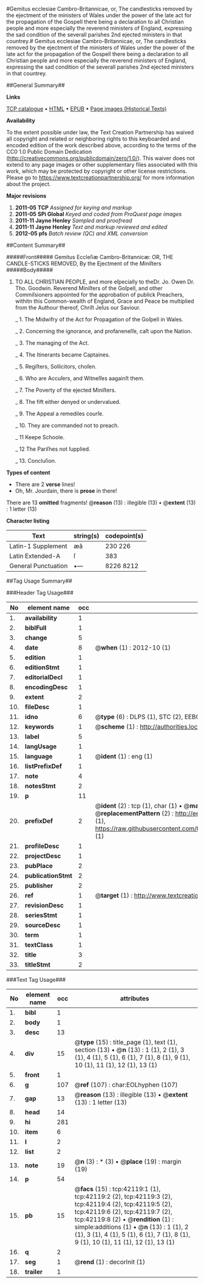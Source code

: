 #Gemitus ecclesiae Cambro-Britannicae, or, The candlesticks removed by the ejectment of the ministers of Wales under the power of the late act for the propagation of the Gospell there being a declaration to all Christian people and more especially the reverend ministers of England, expressing the sad condition of the severall parishes 2nd ejected ministers in that countrey.#
Gemitus ecclesiae Cambro-Britannicae, or, The candlesticks removed by the ejectment of the ministers of Wales under the power of the late act for the propagation of the Gospell there being a declaration to all Christian people and more especially the reverend ministers of England, expressing the sad condition of the severall parishes 2nd ejected ministers in that countrey.

##General Summary##

**Links**

[TCP catalogue](http://www.ota.ox.ac.uk/tcp/)  • 
[HTML](http://tei.it.ox.ac.uk/tcp/Texts-HTML/free/A42/A42593.html)  • 
[EPUB](http://tei.it.ox.ac.uk/tcp/Texts-EPUB/free/A42/A42593.epub) • 
[Page images (Historical Texts)](https://historicaltexts.jisc.ac.uk/eebo-08963348e)

**Availability**

To the extent possible under law, the Text Creation Partnership has waived all copyright and related or neighboring rights to this keyboarded and encoded edition of the work described above, according to the terms of the CC0 1.0 Public Domain Dedication (http://creativecommons.org/publicdomain/zero/1.0/). This waiver does not extend to any page images or other supplementary files associated with this work, which may be protected by copyright or other license restrictions. Please go to https://www.textcreationpartnership.org/ for more information about the project.

**Major revisions**

1. __2011-05__ __TCP__ *Assigned for keying and markup*
1. __2011-05__ __SPi Global__ *Keyed and coded from ProQuest page images*
1. __2011-11__ __Jayne Henley__ *Sampled and proofread*
1. __2011-11__ __Jayne Henley__ *Text and markup reviewed and edited*
1. __2012-05__ __pfs__ *Batch review (QC) and XML conversion*

##Content Summary##

#####Front#####
Gemitus Eccleſiæ Cambro-Britannicæ: OR, THE CANDLE-STICKS REMOVED, By the Ejectment of the Miniſters
#####Body#####

1. TO ALL CHRISTIAN PEOPLE, and more eſpecially to theDr. Jo. Owen Dr. Tho. Goodwin. Reverend Miniſters of the Goſpell, and other Commiſsioners appointed for the approbation of publick Preachers, withitn this Common-wealth of England, Grace and Peace be multiplied from the Authour thereof, Chriſt Jeſus our Saviour.

    _ 1. The Midwifry of the Act for Propagation of the Goſpell in Wales.

    _ 2. Concerning the ignorance, and profaneneſſe, caſt upon the Nation.

    _ 3. The managing of the Act.

    _ 4. The Itinerants became Captaines.

    _ 5. Regiſters, Sollicitors, choſen.

    _ 6. Who are Accuſers, and Witneſſes aagainſt them.

    _ 7. The Poverty of the ejected Miniſters.

    _ 8. The fift either denyed or undervalued.

    _ 9. The Appeal a remediles courſe.

    _ 10. They are commanded not to preach.

    _ 11 Keepe Schoole.

    _ 12 The Pariſhes not ſupplied.

    _ 13. Concluſion.

**Types of content**

  * There are 2 **verse** lines!
  * Oh, Mr. Jourdain, there is **prose** in there!

There are 13 **omitted** fragments! 
 @__reason__ (13) : illegible (13)  •  @__extent__ (13) : 1 letter (13)

**Character listing**


|Text|string(s)|codepoint(s)|
|---|---|---|
|Latin-1 Supplement|æâ|230 226|
|Latin Extended-A|ſ|383|
|General Punctuation|•—|8226 8212|

##Tag Usage Summary##

###Header Tag Usage###

|No|element name|occ|attributes|
|---|---|---|---|
|1.|__availability__|1||
|2.|__biblFull__|1||
|3.|__change__|5||
|4.|__date__|8| @__when__ (1) : 2012-10 (1)|
|5.|__edition__|1||
|6.|__editionStmt__|1||
|7.|__editorialDecl__|1||
|8.|__encodingDesc__|1||
|9.|__extent__|2||
|10.|__fileDesc__|1||
|11.|__idno__|6| @__type__ (6) : DLPS (1), STC (2), EEBO-CITATION (1), OCLC (1), VID (1)|
|12.|__keywords__|1| @__scheme__ (1) : http://authorities.loc.gov/ (1)|
|13.|__label__|5||
|14.|__langUsage__|1||
|15.|__language__|1| @__ident__ (1) : eng (1)|
|16.|__listPrefixDef__|1||
|17.|__note__|4||
|18.|__notesStmt__|2||
|19.|__p__|11||
|20.|__prefixDef__|2| @__ident__ (2) : tcp (1), char (1)  •  @__matchPattern__ (2) : ([0-9\-]+):([0-9IVX]+) (1), (.+) (1)  •  @__replacementPattern__ (2) : http://eebo.chadwyck.com/downloadtiff?vid=$1&page=$2 (1), https://raw.githubusercontent.com/textcreationpartnership/Texts/master/tcpchars.xml#$1 (1)|
|21.|__profileDesc__|1||
|22.|__projectDesc__|1||
|23.|__pubPlace__|2||
|24.|__publicationStmt__|2||
|25.|__publisher__|2||
|26.|__ref__|1| @__target__ (1) : http://www.textcreationpartnership.org/docs/. (1)|
|27.|__revisionDesc__|1||
|28.|__seriesStmt__|1||
|29.|__sourceDesc__|1||
|30.|__term__|1||
|31.|__textClass__|1||
|32.|__title__|3||
|33.|__titleStmt__|2||


###Text Tag Usage###

|No|element name|occ|attributes|
|---|---|---|---|
|1.|__bibl__|1||
|2.|__body__|1||
|3.|__desc__|13||
|4.|__div__|15| @__type__ (15) : title_page (1), text (1), section (13)  •  @__n__ (13) : 1 (1), 2 (1), 3 (1), 4 (1), 5 (1), 6 (1), 7 (1), 8 (1), 9 (1), 10 (1), 11 (1), 12 (1), 13 (1)|
|5.|__front__|1||
|6.|__g__|107| @__ref__ (107) : char:EOLhyphen (107)|
|7.|__gap__|13| @__reason__ (13) : illegible (13)  •  @__extent__ (13) : 1 letter (13)|
|8.|__head__|14||
|9.|__hi__|281||
|10.|__item__|6||
|11.|__l__|2||
|12.|__list__|2||
|13.|__note__|19| @__n__ (3) : * (3)  •  @__place__ (19) : margin (19)|
|14.|__p__|54||
|15.|__pb__|15| @__facs__ (15) : tcp:42119:1 (1), tcp:42119:2 (2), tcp:42119:3 (2), tcp:42119:4 (2), tcp:42119:5 (2), tcp:42119:6 (2), tcp:42119:7 (2), tcp:42119:8 (2)  •  @__rendition__ (1) : simple:additions (1)  •  @__n__ (13) : 1 (1), 2 (1), 3 (1), 4 (1), 5 (1), 6 (1), 7 (1), 8 (1), 9 (1), 10 (1), 11 (1), 12 (1), 13 (1)|
|16.|__q__|2||
|17.|__seg__|1| @__rend__ (1) : decorInit (1)|
|18.|__trailer__|1||
